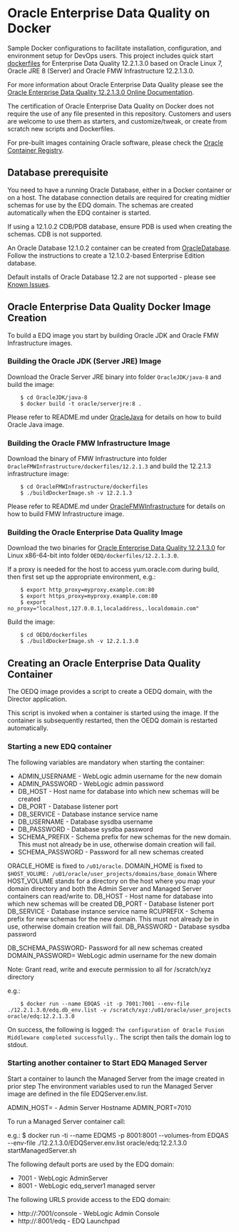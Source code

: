 Oracle Enterprise Data Quality on Docker
========================================
Sample Docker configurations to facilitate installation, configuration, and environment setup for DevOps users. This project includes quick start [dockerfiles](dockerfiles/) for Enterprise Data Quality 12.2.1.3.0 based on Oracle Linux 7, Oracle JRE 8 (Server) and Oracle FMW Infrastructure 12.2.1.3.0.

For more information about Oracle Enterprise Data Quality please see the [Oracle Enterprise Data Quality 12.2.1.3.0 Online Documentation]( http://www.oracle.com/technetwork/middleware/oedq/documentation/index.html).

The certification of Oracle Enterprise Data Quality on Docker does not require the use of any file presented in this repository. Customers and users are welcome to use them as starters, and customize/tweak, or create from scratch new scripts and Dockerfiles.

For pre-built images containing Oracle software, please check the [Oracle Container Registry](https://container-registry.oracle.com).

## Database prerequisite

You need to have a running Oracle Database, either in a Docker container or on a host. 
The database connection details are required for creating midtier schemas for use by the EDQ domain.  The schemas are created automatically when the EDQ container is started.
 
If using a 12.1.0.2 CDB/PDB database, ensure PDB is used when creating the schemas. CDB is not supported.

An Oracle Database 12.1.0.2 container can be created from [OracleDatabase](https://github.com/oracle/docker-images/tree/master/OracleDatabase/dockerfiles/12.1.0.2). 
Follow the instructions to create a 12.1.0.2-based Enterprise Edition database.

Default installs of Oracle Database 12.2 are not supported - please see [Known Issues](#known-issues).

## Oracle Enterprise Data Quality Docker Image Creation

To build a EDQ image you start by building Oracle JDK and Oracle FMW Infrastructure images.

### Building the Oracle JDK (Server JRE) Image

Download the Oracle Server JRE binary into folder `OracleJDK/java-8` and build the image:

        $ cd OracleJDK/java-8
        $ docker build -t oracle/serverjre:8 .

Please refer to README.md under [OracleJava](https://github.com/oracle/docker-images/tree/master/OracleJava) for details on how to build Oracle Java image.

### Building the Oracle FMW Infrastructure Image
 
Download the binary of FMW Infrastructure into folder `OracleFMWInfrastructure/dockerfiles/12.2.1.3` and build the 12.2.1.3 infrastructure image:

        $ cd OracleFMWInfrastructure/dockerfiles
        $ ./buildDockerImage.sh -v 12.2.1.3

Please refer to README.md under [OracleFMWInfrastructure](https://github.com/oracle/docker-images/tree/master/OracleFMWInfrastructure) for details on how to build FMW Infrastructure image.

### Building the Oracle Enterprise Data Quality Image

Download the two binaries for [Oracle Enterprise Data Quality 12.2.1.3.0]( http://www.oracle.com/technetwork/middleware/oedq/downloads/index.html) for Linux x86-64-bit into folder `OEDQ/dockerfiles/12.2.1.3.0`.

If a proxy is needed for the host to access yum.oracle.com during build, then first set up the appropriate environment, e.g.:

        $ export http_proxy=myproxy.example.com:80
        $ export https_proxy=myproxy.example.com:80
        $ export no_proxy="localhost,127.0.0.1,localaddress,.localdomain.com"

Build the image:

        $ cd OEDQ/dockerfiles
        $ ./buildDockerImage.sh -v 12.2.1.3.0

## Creating an Oracle Enterprise Data Quality Container

The OEDQ image provides a script to create a OEDQ domain, with the Director application.

This script is invoked when a container is started using the image. If the container is subsequently restarted, then the OEDQ domain is restarted automatically.

### Starting a new EDQ container
The following variables are mandatory when starting the container:
* ADMIN_USERNAME - WebLogic admin username for the new domain
* ADMIN_PASSWORD - WebLogic admin password
* DB_HOST - Host name for database into which new schemas will be created
* DB_PORT - Database listener port
* DB_SERVICE - Database instance service name
* DB_USERNAME - Database sysdba username
* DB_PASSWORD - Database sysdba password
* SCHEMA_PREFIX - Schema prefix for new schemas for the new domain. This must not already be in use, otherwise domain creation will fail.
* SCHEMA_PASSWORD - Password for all new schemas created

ORACLE_HOME is fixed to `/u01/oracle`. 
DOMAIN_HOME is fixed to ` $HOST_VOLUME: /u01/oracle/user_projects/domains/base_domain`
Where HOST_VOLUME  stands for a directory on the host where you map your domain directory and both the Admin Server and Managed Server containers can read/write to.
DB_HOST - Host name for database into which new schemas will be created
DB_PORT - Database listener port 
DB_SERVICE - Database instance service name
RCUPREFIX - Schema prefix for new schemas for the new domain. This must not already be in use, otherwise domain creation will fail.
DB_PASSWORD - Database sysdba password

DB_SCHEMA_PASSWORD- Password for all new schemas created
DOMAIN_PASSWORD= WebLogic admin username for the new domain

Note: Grant read, write and execute permission to all for /scratch/xyz directory

e.g.:

        $ docker run --name EDQAS -it -p 7001:7001 --env-file ./12.2.1.3.0/edq.db_env.list -v /scratch/xyz:/u01/oracle/user_projects oracle/edq:12.2.1.3.0

On success, the following is logged: `The configuration of Oracle Fusion Middleware completed successfully.`. The script then tails the domain log to stdout.


### Starting another container to Start EDQ Managed Server

Start a container to launch the Managed Server from the image created in prior step  The environment variables used to run the Managed Server image are defined in the file EDQServer.env.list.

ADMIN_HOST=<host name> - Admin Server Hostname
ADMIN_PORT=7010

To run a Managed Server container call:

e.g.:
        $ docker run -ti --name EDQMS -p 8001:8001 --volumes-from EDQAS --env-file ./12.2.1.3.0/EDQServer.env.list oracle/edq:12.2.1.3.0 startManagedServer.sh




The following default ports are used by the EDQ domain:
* 7001 - WebLogic AdminServer
* 8001 - WebLogic edq_server1 managed server

The following URLS provide access to the EDQ domain:
* http://<yourhost>:7001/console - WebLogic Admin Console
* http://<yourhost>:8001/edq - EDQ Launchpad
